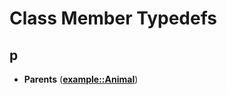 
# Class Member Typedefs


## p

* **Parents** ([**example::Animal**](classexample_1_1_animal.md))

